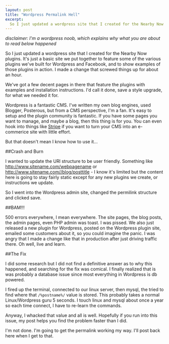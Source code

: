 ```yaml
---
layout: post
title: "Wordpress Permalink Hell"
excerpt:
  So I just updated a wordpress site that I created for the Nearby Now plugins. It's just a basic site we put together to feature some of the various plugins we've built for Wordpress and Facebook, and to show examples of those plugins in action. I made a change that screwed things up for about an hour.
---
```


*disclaimer: I'm a wordpress noob, which explains why what you are about to read below happened*

<p itemprop='description'>
	So I just updated a wordpress site that I created for the Nearby Now plugins. It's just a basic site we put together to feature some of the various plugins we've built for Wordpress and Facebook, and to show examples of those plugins in action. I made a change that screwed things up for about an hour.
</p>

We've got a few decent pages in there that feature the plugins with examples and installation instructions. I'd call it done, save a style upgrade, for what we needed it for. 

Wordpress is a fantastic CMS. I've written my own blog engines, used Blogger, Posterous, but from a CMS perspective, I'm a fan. It's easy to setup and the plugin community is fantastic. If you have some pages you want to manage, and maybe a blog, then this thing is for you. You can even hook into things like [Stripe](http://www.stripe.com) if you want to turn your CMS into an e-commerice site with little effort.

But that doesn't mean I know how to use it...

##Crash and Burn

I wanted to update the URl structure to be user friendly. Something like http://www.sitename.com/webpagename or http://www.sitename.com//blog/posttitle - I know it's limited but the content here is going to stay fairly static except for any new plugins we create, or instructions we update.

So I went into the Wordpress admin site, changed the permilink structure and clicked save.

##BAM!!!

500 errors everywhere, I mean everywhere. The site pages, the blog posts, the admin pages, even PHP admin was toast. I was pissed. We also just released a new plugin for Wordpress, posted on the Wordpress plugin site, emailed some customers about it, so you could imagine the panic. I was angry that I made a change like that in production after just driving traffic there. Oh well, live and learn.

##The Fix

I did some research but I did not find a definitive answer as to why this happened, and searching for the fix was comical. I finally realized that is was probably a database issue since most everything in Wordpress is db powered.

I fired up the terminal, connected to our linux server, then mysql, the tried to find where that `/%postname%/` value is stored. This probably takes a normal Linux/Wordpress guru 5 seconds. I touch linux and mysql about once a year so each time connect, I have to re-learn the commands.

Anyway, I whacked that value and all is well. Hopefully if you run into this issue, my post helps you find the problem faster than I did.

I'm not done. I'm going to get the permalink working my way. I'll post back here when I get to that.